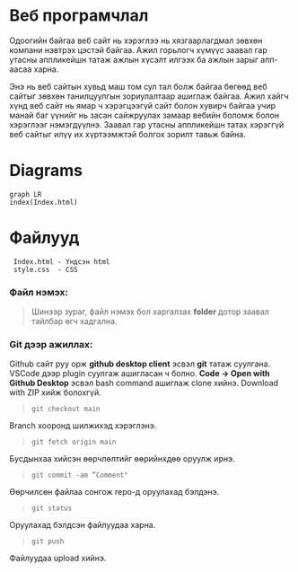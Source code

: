
# Веб програмчлал
Одоогийн байгаа веб сайт нь хэрэглээ нь хязгаарлагдмал зөвхөн компани нэвтрэх цэстэй байгаа. Ажил горьлогч хүмүүс заавал гар утасны аппликейшн татаж ажлын хүсэлт илгээх ба ажлын зарыг апп-аасаа харна. 

Энэ нь веб сайтын хувьд маш том сул тал болж байгаа бөгөөд веб сайтыг зөвхөн танилцуулгын зориулалтаар ашиглаж байгаа. Ажил хайгч хүнд веб сайт нь ямар ч хэрэгцээгүй сайт болон хувирч байгаа учир манай баг үүнийг нь засан сайжруулах замаар вебийн  боломж болон хэрэглээг нэмэгдүүлнэ. Заавал гар утасны аппликейшн татах хэрэггүй веб сайтыг илүү их хүртээмжтэй болгох зорилт тавьж байна.
# Diagrams
```mermaid
graph LR
index(Index.html)

```

# Файлууд
```
 Index.html - Үндсэн html
 style.css 	- CSS
 ```

### Файл нэмэх:
>Шинээр зураг, файл нэмэх бол харгалзах **folder** дотор заавал тайлбар өгч хадгална.

### Git дээр ажиллах:
Github сайт руу орж **github desktop client** эсвэл **git** татаж суулгана. VSCode дээр plugin суулгаж ашигласан ч болно.
**Code -> Open with Github Desktop** эсвэл bash command ашиглаж clone хийнэ. Download with ZIP хийж болохгүй.
>```git checkout main```

Branch хооронд шилжихэд хэрэглэнэ.

>```git fetch origin main```

Бусдынхаа хийсэн өөрчлөлтийг өөрийнхдөө оруулж ирнэ.
>```git commit -am “Comment"```

Өөрчилсөн файлаа сонгож repo-д оруулахад бэлдэнэ.
>```git status```

Оруулахад бэлдсэн файлуудаа харна.
>```git push```

Файлуудаа upload хийнэ.
